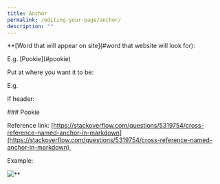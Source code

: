 ```yaml
---
title: Anchor
permalink: /editing-your-page/anchor/
description: ""
---
```

**\[Word that will appear on site\](#word that website will look for):

E.g. \[Pookie\](#pookie)

  

Put at where you want it to be:

E.g. <a name="pookie"></a>

  

If header: 

\### <a name="pookie"></a>Pookie

  

Reference link: [https://stackoverflow.com/questions/5319754/cross-reference-named-anchor-in-markdown](https://stackoverflow.com/questions/5319754/cross-reference-named-anchor-in-markdown) 

  

Example: 

![](https://lh6.googleusercontent.com/2ew7sCFcif7y_ps6zs9-jBCwiqcbvyLBiMzD3o1RPA-lwrddsshnGgdJepRAX3lIltI_UHbiGjbtmC-P2h7gDcyn5o-8-qQ5mcxk_H_xR-UNS2wxIYsR7XhA0ty-7HnHOqoEeOOJD_I8CQwKTxjObA3vk6ICEtGLNB36fTHbWdJO4BNEgng6y-pJIXSSxQ)**